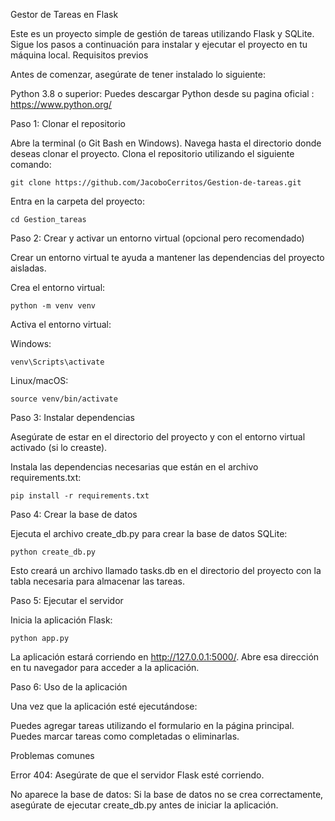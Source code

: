 Gestor de Tareas en Flask

Este es un proyecto simple de gestión de tareas utilizando Flask y SQLite. Sigue los pasos a continuación para instalar y ejecutar el proyecto en tu máquina local.
Requisitos previos

Antes de comenzar, asegúrate de tener instalado lo siguiente:

  Python 3.8 o superior: Puedes descargar Python desde su pagina oficial : https://www.python.org/

Paso 1: Clonar el repositorio
 
 Abre la terminal (o Git Bash en Windows).
 Navega hasta el directorio donde deseas clonar el proyecto.
 Clona el repositorio utilizando el siguiente comando:


    git clone https://github.com/JacoboCerritos/Gestion-de-tareas.git

Entra en la carpeta del proyecto:


    cd Gestion_tareas


Paso 2: Crear y activar un entorno virtual (opcional pero recomendado)

Crear un entorno virtual te ayuda a mantener las dependencias del proyecto aisladas.

  Crea el entorno virtual:


    python -m venv venv

Activa el entorno virtual:

Windows:


    venv\Scripts\activate

Linux/macOS:


    source venv/bin/activate


Paso 3: Instalar dependencias

  Asegúrate de estar en el directorio del proyecto y con el entorno virtual activado (si lo creaste).

  Instala las dependencias necesarias que están en el archivo requirements.txt:


    pip install -r requirements.txt


Paso 4: Crear la base de datos

  Ejecuta el archivo create_db.py para crear la base de datos SQLite:

  
    python create_db.py

Esto creará un archivo llamado tasks.db en el directorio del proyecto con la tabla necesaria para almacenar las tareas.


Paso 5: Ejecutar el servidor

  Inicia la aplicación Flask:


    python app.py


La aplicación estará corriendo en http://127.0.0.1:5000/. Abre esa dirección en tu navegador para acceder a la aplicación.



Paso 6: Uso de la aplicación

  Una vez que la aplicación esté ejecutándose:

  Puedes agregar tareas utilizando el formulario en la página principal.
  Puedes marcar tareas como completadas o eliminarlas.

Problemas comunes

  Error 404: Asegúrate de que el servidor Flask esté corriendo.
  
  No aparece la base de datos: Si la base de datos no se crea correctamente, asegúrate de ejecutar create_db.py antes de iniciar la aplicación.
